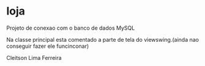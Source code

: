 # loja

Projeto de conexao com o banco de dados MySQL

Na classe principal esta comentado a parte de tela do viewswing.(ainda nao conseguir fazer ele funcinconar)

Cleitson Lima Ferreira
